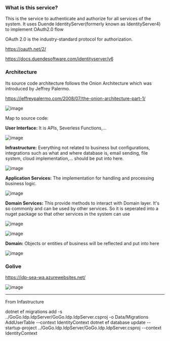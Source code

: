 ### What is this service?
This is the service to authenticate and authorize for all services of the system. It uses Duende IdentityServer(formerly known as IdentityServer4) to implement OAuth2.0 flow

OAuth 2.0 is the industry-standard protocol for authorization.

https://oauth.net/2/

https://docs.duendesoftware.com/identityserver/v6

### Architecture
Its source code architecture follows the Onion Architecture which was introduced by Jeffrey Palermo.

https://jeffreypalermo.com/2008/07/the-onion-architecture-part-1/

![image](https://user-images.githubusercontent.com/30928752/226092727-de006edf-7d2c-4200-a3e8-a8ccf13b36f5.png)

Map to source code:

**User Interface:** It is APIs, Severless Functions,...

![image](https://user-images.githubusercontent.com/30928752/226093211-d9083c03-3ed4-4fe0-b01d-facde8352e52.png)

**Infrastructure:** Everything not related to business but configurations, integrations such as what and where database is, email sending, file system, cloud implementation,... should be put into here.

![image](https://user-images.githubusercontent.com/30928752/226093749-a4745f54-1db8-4d14-a79e-0f8d81c02e7a.png)

**Application Services:** The implementation for handling and processing business logic.

![image](https://user-images.githubusercontent.com/30928752/226094141-1ddf8907-9463-41be-ac81-8f858152705d.png)

**Domain Services:** This provide methods to interact with Domain layer. It's so commonly and can be used by other services. So it is seperated into a nuget package so that other services in the system can use

![image](https://user-images.githubusercontent.com/30928752/226094578-89c2b830-a443-4b39-b124-eabc6a8f3925.png)

![image](https://user-images.githubusercontent.com/30928752/226094877-b19ac696-81cf-4ee1-84f2-f5dae8b2fd65.png)


**Domain:**  Objects or entities of business will be reflected and put into here

![image](https://user-images.githubusercontent.com/30928752/226094754-e391775a-6223-48d4-a801-cec9d6f1248c.png)

### Golive
https://idp-sea-wa.azurewebsites.net/

![image](https://user-images.githubusercontent.com/30928752/226088363-97a22951-24f0-4e2c-a84c-10e1fcc01850.png)

--------
From Infastructure

dotnet ef migrations add -s ../GoGo.Idp.IdpServer/GoGo.Idp.IdpServer.csproj -o Data/Migrations AddUserTable --context IdentityContext
dotnet ef database update --startup-project ../GoGo.Idp.IdpServer/GoGo.Idp.IdpServer.csproj --context IdentityContext
